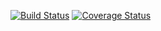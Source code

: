 [![Build Status](https://travis-ci.org/sergeysergeevru/fidouaf.svg?branch=master)](https://travis-ci.org/sergeysergeevru/fidouaf)
[![Coverage Status](https://coveralls.io/repos/github/sergeysergeevru/fidouaf/badge.svg?branch=master)](https://coveralls.io/github/sergeysergeevru/fidouaf?branch=master)